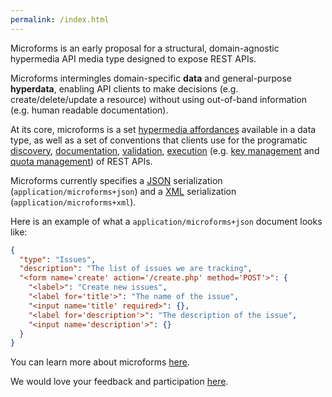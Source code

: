 ```yaml
---
permalink: /index.html
---
```


Microforms is an early proposal for a structural, domain-agnostic hypermedia API media type designed to expose REST APIs.

Microforms intermingles domain-specific **data** and general-purpose **hyperdata**, enabling API clients to make decisions (e.g. create/delete/update a resource) without using out-of-band information (e.g. human readable documentation).

At its core, microforms is a set [hypermedia affordances](intro.md) available in a data type, as well as a set of conventions that clients use for the programatic [discovery](intro.md#discovery), [documentation](intro.md#documentation), [validation](intro.md#validation-rules), [execution](intro.md#execution-rules) (e.g. [key management](intro.md#key-management) and [quota management](intro.md#quota-management)) of REST APIs.

Microforms currently specifies a [JSON](json.md) serialization (```application/microforms+json```) and a [XML](xml.md) serialization (```application/microforms+xml```).

Here is an example of what a ```application/microforms+json``` document looks like:

```json
{
  "type": "Issues",
  "description": "The list of issues we are tracking",
  "<form name='create' action='/create.php' method='POST'>": {
    "<label>": "Create new issues",
    "<label for='title'>": "The name of the issue",
    "<input name='title' required>": {},
    "<label for='description'>": "The description of the issue",
    "<input name='description'>": {}
  }
}
```

You can learn more about microforms [here](intro.md).

We would love your feedback and participation [here](https://github.com/samuelgoto/microforms/issues/new).

